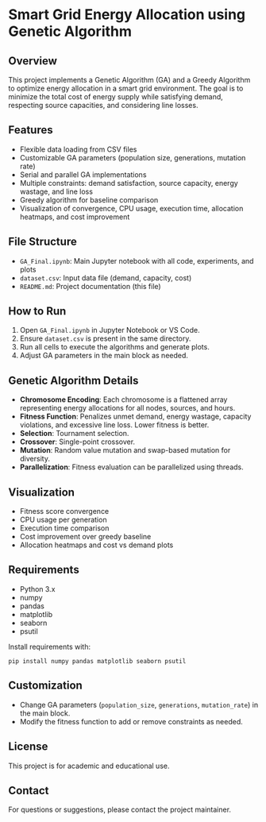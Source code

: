 # Smart Grid Energy Allocation using Genetic Algorithm

## Overview
This project implements a Genetic Algorithm (GA) and a Greedy Algorithm to optimize energy allocation in a smart grid environment. The goal is to minimize the total cost of energy supply while satisfying demand, respecting source capacities, and considering line losses.

## Features
- Flexible data loading from CSV files
- Customizable GA parameters (population size, generations, mutation rate)
- Serial and parallel GA implementations
- Multiple constraints: demand satisfaction, source capacity, energy wastage, and line loss
- Greedy algorithm for baseline comparison
- Visualization of convergence, CPU usage, execution time, allocation heatmaps, and cost improvement

## File Structure
- `GA_Final.ipynb`: Main Jupyter notebook with all code, experiments, and plots
- `dataset.csv`: Input data file (demand, capacity, cost)
- `README.md`: Project documentation (this file)

## How to Run
1. Open `GA_Final.ipynb` in Jupyter Notebook or VS Code.
2. Ensure `dataset.csv` is present in the same directory.
3. Run all cells to execute the algorithms and generate plots.
4. Adjust GA parameters in the main block as needed.

## Genetic Algorithm Details
- **Chromosome Encoding**: Each chromosome is a flattened array representing energy allocations for all nodes, sources, and hours.
- **Fitness Function**: Penalizes unmet demand, energy wastage, capacity violations, and excessive line loss. Lower fitness is better.
- **Selection**: Tournament selection.
- **Crossover**: Single-point crossover.
- **Mutation**: Random value mutation and swap-based mutation for diversity.
- **Parallelization**: Fitness evaluation can be parallelized using threads.

## Visualization
- Fitness score convergence
- CPU usage per generation
- Execution time comparison
- Cost improvement over greedy baseline
- Allocation heatmaps and cost vs demand plots

## Requirements
- Python 3.x
- numpy
- pandas
- matplotlib
- seaborn
- psutil

Install requirements with:
```
pip install numpy pandas matplotlib seaborn psutil
```

## Customization
- Change GA parameters (`population_size`, `generations`, `mutation_rate`) in the main block.
- Modify the fitness function to add or remove constraints as needed.

## License
This project is for academic and educational use.

## Contact
For questions or suggestions, please contact the project maintainer.
